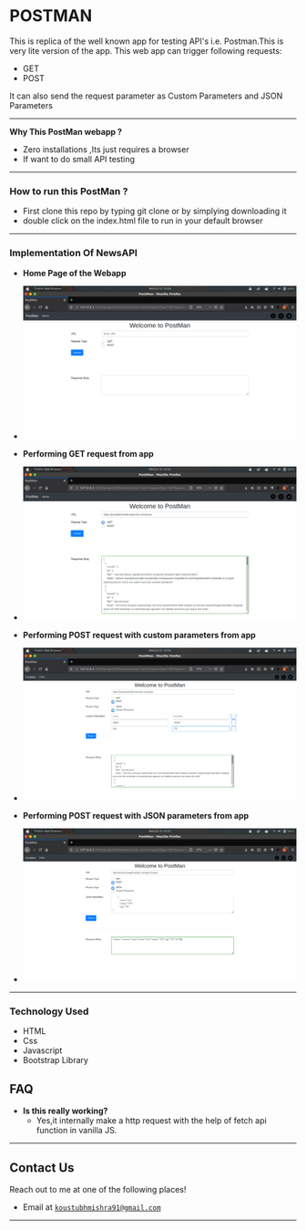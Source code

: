 # POSTMAN
 This is replica of the well known app for testing API's i.e. Postman.This is very lite version of the app.
 This web app can trigger following requests:
 - GET
 - POST

 It can also send the request parameter as Custom Parameters and JSON Parameters

---

**Why This PostMan webapp ?**

- Zero installations ,Its just requires a browser
- If want to do small API testing

---

### How to run this PostMan ?

- First clone this repo by typing git clone or by simplying downloading it
- double click on the index.html file to run in your default browser 
---

### Implementation Of NewsAPI
- **Home Page of the Webapp**
- ![](1.png)

- **Performing GET request from app**
- ![](2.png)

- **Performing POST request with custom parameters from app**
- ![](3.png)

- **Performing POST request with JSON parameters from app**
- ![](4.png)


---
### Technology Used
- HTML
- Css
- Javascript
- Bootstrap Library

## FAQ

- **Is this really working?**
    - Yes,it internally make a http request with the help of fetch api function in vanilla JS.

---

## Contact Us

Reach out to me at one of the following places!

- Email at <a href="koustubhmishra91@gmail.com" target="_blank">`koustubhmishra91@gmail.com`</a>


---
